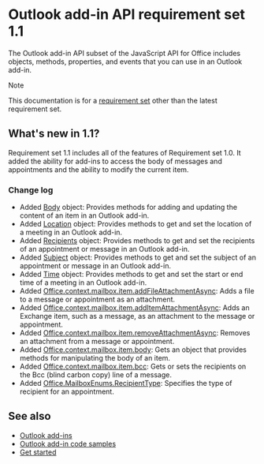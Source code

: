 # Outlook add-in API requirement set 1.1

The Outlook add-in API subset of the JavaScript API for Office includes objects, methods, properties, and events that you can use in an Outlook add-in.

> [!NOTE]
> This documentation is for a [requirement set](/office/dev/add-ins/reference/requirement-sets/outlook-api-requirement-sets) other than the latest requirement set. 

## What's new in 1.1?

Requirement set 1.1 includes all of the features of Requirement set 1.0. It added the ability for add-ins to access the body of messages and appointments and the ability to modify the current item.

### Change log

- Added [Body](/javascript/api/outlook_1_1/office.body) object: Provides methods for adding and updating the content of an item in an Outlook add-in.
- Added [Location](/javascript/api/outlook_1_1/office.location) object: Provides methods to get and set the location of a meeting in an Outlook add-in.
- Added [Recipients](/javascript/api/outlook_1_1/office.recipients) object: Provides methods to get and set the recipients of an appointment or message in an Outlook add-in.
- Added [Subject](/javascript/api/outlook_1_1/office.subject) object: Provides methods to get and set the subject of an appointment or message in an Outlook add-in.
- Added [Time](/javascript/api/outlook_1_1/office.time) object: Provides methods to get and set the start or end time of a meeting in an Outlook add-in.
- Added [Office.context.mailbox.item.addFileAttachmentAsync](office.context.mailbox.item.md#addfileattachmentasyncuri-attachmentname-options-callback): Adds a file to a message or appointment as an attachment.
- Added [Office.context.mailbox.item.addItemAttachmentAsync](office.context.mailbox.item.md#additemattachmentasyncitemid-attachmentname-options-callback): Adds an Exchange item, such as a message, as an attachment to the message or appointment.
- Added [Office.context.mailbox.item.removeAttachmentAsync](office.context.mailbox.item.md#removeattachmentasyncattachmentid-options-callback): Removes an attachment from a message or appointment.
- Added [Office.context.mailbox.item.body](office.context.mailbox.item.md#body-bodyjavascriptapioutlook11officebody): Gets an object that provides methods for manipulating the body of an item.
- Added [Office.context.mailbox.item.bcc](office.context.mailbox.item.md#bcc-recipientsjavascriptapioutlook11officerecipients): Gets or sets the recipients on the Bcc (blind carbon copy) line of a message.
- Added [Office.MailboxEnums.RecipientType](/javascript/api/outlook_1_1/office.mailboxenums.recipienttype): Specifies the type of recipient for an appointment.

## See also

- [Outlook add-ins](https://docs.microsoft.com/outlook/add-ins/)
- [Outlook add-in code samples](https://developer.microsoft.com/outlook/gallery/?filterBy=Outlook,Samples,Add-ins)
- [Get started](https://docs.microsoft.com/outlook/add-ins/quick-start)